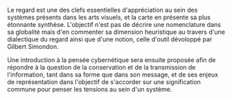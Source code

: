 Le regard est une des clefs essentielles d'appréciation au sein des systèmes présents dans les arts visuels, et la carte en présente sa plus étonnante synthèse. L'objectif n'est pas de décrire une nomenclature dans sa globalité mais d'en commenter sa dimension heuristique au travers d'une dialectique du regard ainsi que d'une notion, celle d'outil dévoloppé par Gilbert Simondon.

Une introduction à la pensée cybernétique sera ensuite proposée afin de répondre à la question de la conservation et de la transmission de l'information, tant dans sa forme que dans son message, et de ses enjeux de représentation dans l'objectif de s'accorder sur une signification commune pour penser les tensions au sein d'un système.
